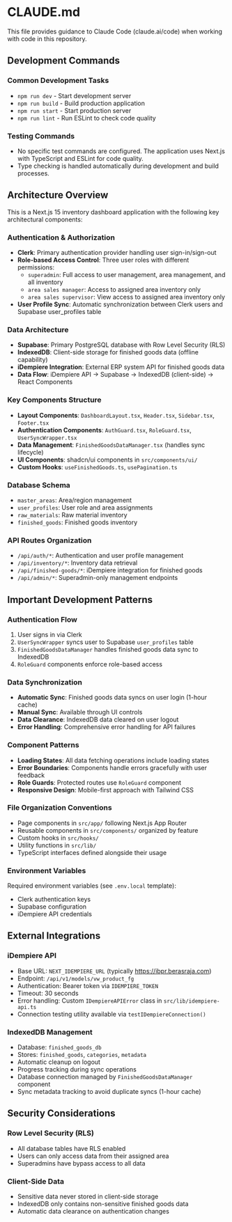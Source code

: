 # CLAUDE.md

This file provides guidance to Claude Code (claude.ai/code) when working with code in this repository.

## Development Commands

### Common Development Tasks
- `npm run dev` - Start development server
- `npm run build` - Build production application
- `npm run start` - Start production server
- `npm run lint` - Run ESLint to check code quality

### Testing Commands
- No specific test commands are configured. The application uses Next.js with TypeScript and ESLint for code quality.
- Type checking is handled automatically during development and build processes.

## Architecture Overview

This is a Next.js 15 inventory dashboard application with the following key architectural components:

### Authentication & Authorization
- **Clerk**: Primary authentication provider handling user sign-in/sign-out
- **Role-based Access Control**: Three user roles with different permissions:
  - `superadmin`: Full access to user management, area management, and all inventory
  - `area sales manager`: Access to assigned area inventory only
  - `area sales supervisor`: View access to assigned area inventory only
- **User Profile Sync**: Automatic synchronization between Clerk users and Supabase user_profiles table

### Data Architecture
- **Supabase**: Primary PostgreSQL database with Row Level Security (RLS)
- **IndexedDB**: Client-side storage for finished goods data (offline capability)
- **iDempiere Integration**: External ERP system API for finished goods data
- **Data Flow**: iDempiere API → Supabase → IndexedDB (client-side) → React Components

### Key Components Structure
- **Layout Components**: `DashboardLayout.tsx`, `Header.tsx`, `Sidebar.tsx`, `Footer.tsx`
- **Authentication Components**: `AuthGuard.tsx`, `RoleGuard.tsx`, `UserSyncWrapper.tsx`
- **Data Management**: `FinishedGoodsDataManager.tsx` (handles sync lifecycle)
- **UI Components**: shadcn/ui components in `src/components/ui/`
- **Custom Hooks**: `useFinishedGoods.ts`, `usePagination.ts`

### Database Schema
- `master_areas`: Area/region management
- `user_profiles`: User role and area assignments
- `raw_materials`: Raw material inventory
- `finished_goods`: Finished goods inventory

### API Routes Organization
- `/api/auth/*`: Authentication and user profile management
- `/api/inventory/*`: Inventory data retrieval
- `/api/finished-goods/*`: iDempiere integration for finished goods
- `/api/admin/*`: Superadmin-only management endpoints

## Important Development Patterns

### Authentication Flow
1. User signs in via Clerk
2. `UserSyncWrapper` syncs user to Supabase `user_profiles` table
3. `FinishedGoodsDataManager` handles finished goods data sync to IndexedDB
4. `RoleGuard` components enforce role-based access

### Data Synchronization
- **Automatic Sync**: Finished goods data syncs on user login (1-hour cache)
- **Manual Sync**: Available through UI controls
- **Data Clearance**: IndexedDB data cleared on user logout
- **Error Handling**: Comprehensive error handling for API failures

### Component Patterns
- **Loading States**: All data fetching operations include loading states
- **Error Boundaries**: Components handle errors gracefully with user feedback
- **Role Guards**: Protected routes use `RoleGuard` component
- **Responsive Design**: Mobile-first approach with Tailwind CSS

### File Organization Conventions
- Page components in `src/app/` following Next.js App Router
- Reusable components in `src/components/` organized by feature
- Custom hooks in `src/hooks/`
- Utility functions in `src/lib/`
- TypeScript interfaces defined alongside their usage

### Environment Variables
Required environment variables (see `.env.local` template):
- Clerk authentication keys
- Supabase configuration
- iDempiere API credentials

## External Integrations

### iDempiere API
- Base URL: `NEXT_IDEMPIERE_URL` (typically https://ibpr.berasraja.com)
- Endpoint: `/api/v1/models/vw_product_fg`
- Authentication: Bearer token via `IDEMPIERE_TOKEN`
- Timeout: 30 seconds
- Error handling: Custom `IDempiereAPIError` class in `src/lib/idempiere-api.ts`
- Connection testing utility available via `testIDempiereConnection()`

### IndexedDB Management
- Database: `finished_goods_db`
- Stores: `finished_goods`, `categories`, `metadata`
- Automatic cleanup on logout
- Progress tracking during sync operations
- Database connection managed by `FinishedGoodsDataManager` component
- Sync metadata tracking to avoid duplicate syncs (1-hour cache)

## Security Considerations

### Row Level Security (RLS)
- All database tables have RLS enabled
- Users can only access data from their assigned area
- Superadmins have bypass access to all data

### Client-Side Data
- Sensitive data never stored in client-side storage
- IndexedDB only contains non-sensitive finished goods data
- Automatic data clearance on authentication changes
